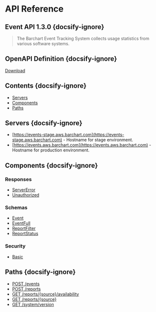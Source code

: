 # API Reference

## Event API 1.3.0 {docsify-ignore}
    
> The Barchart Event Tracking System collects usage statistics from various software systems.

## OpenAPI Definition {docsify-ignore}

[Download](static/openapi.yaml)

## Contents {docsify-ignore}

* [Servers](#Servers)
* [Components](#Components)
* [Paths](#Paths)


## Servers {docsify-ignore}

* [https://events-stage.aws.barchart.com](https://events-stage.aws.barchart.com)  - Hostname for stage environment.
* [https://events.aws.barchart.com](https://events.aws.barchart.com)  - Hostname for production environment.

## Components {docsify-ignore}

### Responses 

* [ServerError](/content/api/components?id=responsesServerError)
* [Unauthorized](/content/api/components?id=responsesUnauthorized)

### Schemas 

* [Event](/content/api/components?id=schemasEvent)
* [EventFull](/content/api/components?id=schemasEventFull)
* [ReportFilter](/content/api/components?id=schemasReportFilter)
* [ReportStatus](/content/api/components?id=schemasReportStatus)

### Security 

* [Basic](/content/api/components?id=securityBasic)

## Paths {docsify-ignore}

* [POST /events](/content/api/paths?id=post-events)
* [POST /reports](/content/api/paths?id=post-reports)
* [GET /reports/{source}/availability](/content/api/paths?id=get-reportssourceavailability)
* [GET /reports/{source}](/content/api/paths?id=get-reportssource)
* [GET /system/version](/content/api/paths?id=get-systemversion)
